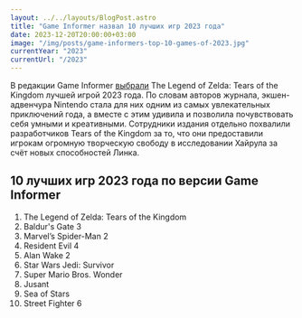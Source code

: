 ```yaml
---
layout: ../../layouts/BlogPost.astro
title: "Game Informer назвал 10 лучших игр 2023 года"
date: 2023-12-20T20:00:00+03:00
image: "/img/posts/game-informers-top-10-games-of-2023.jpg"
currentYear: "2023"
currentUrl: "/2023"
---
```


В редакции Game Informer [выбрали](https://www.gameinformer.com/2023/12/19/game-informers-top-10-games-of-2023) The Legend of Zelda: Tears of the Kingdom лучшей игрой 2023 года. По словам авторов журнала, экшен-адвенчура Nintendo стала для них одним из самых увлекательных приключений года, а вместе с этим удивила и позволила почувствовать себя умными и креативными. Сотрудники издания отдельно похвалили разработчиков Tears of the Kingdom за то, что они предоставили игрокам огромную творческую свободу в исследовании Хайрула за счёт новых способностей Линка.

## 10 лучших игр 2023 года по версии Game Informer

1.  The Legend of Zelda: Tears of the Kingdom
2.  Baldur's Gate 3
3.  Marvel’s Spider-Man 2
4.  Resident Evil 4
5.  Alan Wake 2
6.  Star Wars Jedi: Survivor
7.  Super Mario Bros. Wonder  
8.  Jusant
9.  Sea of Stars
10.  Street Fighter 6